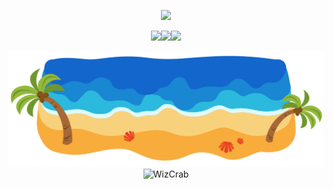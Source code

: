 <!-- Typing SVG -->
<p align="center">
  <a href="https://git.io/typing-svg">
    <img src="https://readme-typing-svg.herokuapp.com/?lines=Greetings+!+👋;Time+for+some+Rust+!;Wiz+Wiz+⭐;Zero+Cost+Enjoyer+:D;Crab+Crab+🦀&center=true&size=30&color=ff5050">
  </a>
</p>

<!-- crates.io link -->
<p align="center">
  <a href="https://crates.io/users/WizCrab">
    <img src="https://custom-icon-badges.demolab.com/badge/->              >              >              >              >-FF976E?style=for-the-badge"><img src="https://custom-icon-badges.demolab.com/badge/-WIZ%20CRAB%20CRATES%20IO-FF976E?style=for-the-badge&logo=package&logoColor=black"><img src="https://custom-icon-badges.demolab.com/badge/-<               <               <               <               <-FF976E?style=for-the-badge">
  </a>
</p>

<!-- Beach SVG -->
<img src='beach/beach.svg' width='1000'/>

<!-- GitHub Stats -->
<div align="center">
  <img width="600px" src="https://github-readme-stats.vercel.app/api?username=WizCrab&show_icons=true&theme=gruvbox" alt='WizCrab' />
</div>
<br><br>
